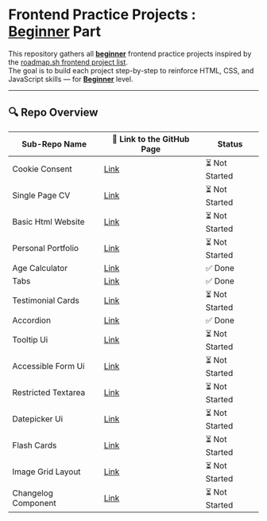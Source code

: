 # Frontend Practice Projects : **<u>Beginner</u>** Part

This repository gathers all **<u>beginner</u>** frontend practice projects inspired by the [roadmap.sh frontend project list](https://roadmap.sh/frontend/projects).  
The goal is to build each project step-by-step to reinforce HTML, CSS, and JavaScript skills — for **<u>Beginner</u>** level.

---

## 🔍 Repo Overview
<!-- START REPO OVERVIEW -->
| Sub-Repo Name | 🔗 Link to the GitHub Page | Status |
|---|---|---|
| Cookie Consent | [Link](https://kizz4.github.io/practice/frontend_practice/beginner_projects/cookie_consent) | ⏳ Not Started |
| Single Page CV | [Link](https://kizz4.github.io/practice/frontend_practice/beginner_projects/single_page_CV) | ⏳ Not Started |
| Basic Html Website | [Link](https://kizz4.github.io/practice/frontend_practice/beginner_projects/basic_html_website) | ⏳ Not Started |
| Personal Portfolio | [Link](https://kizz4.github.io/practice/frontend_practice/beginner_projects/personal_portfolio) | ⏳ Not Started |
| Age Calculator | [Link](https://kizz4.github.io/practice/frontend_practice/beginner_projects/age_calculator) | ✅ Done |
| Tabs | [Link](https://kizz4.github.io/practice/frontend_practice/beginner_projects/tabs) | ✅ Done |
| Testimonial Cards | [Link](https://kizz4.github.io/practice/frontend_practice/beginner_projects/testimonial_cards) | ⏳ Not Started |
| Accordion | [Link](https://kizz4.github.io/practice/frontend_practice/beginner_projects/accordion) | ✅ Done |
| Tooltip Ui | [Link](https://kizz4.github.io/practice/frontend_practice/beginner_projects/tooltip_ui) | ⏳ Not Started |
| Accessible Form Ui | [Link](https://kizz4.github.io/practice/frontend_practice/beginner_projects/accessible_form_ui) | ⏳ Not Started |
| Restricted Textarea | [Link](https://kizz4.github.io/practice/frontend_practice/beginner_projects/restricted_textarea) | ⏳ Not Started |
| Datepicker Ui | [Link](https://kizz4.github.io/practice/frontend_practice/beginner_projects/datepicker_ui) | ⏳ Not Started |
| Flash Cards | [Link](https://kizz4.github.io/practice/frontend_practice/beginner_projects/flash_cards) | ⏳ Not Started |
| Image Grid Layout | [Link](https://kizz4.github.io/practice/frontend_practice/beginner_projects/image_grid_layout) | ⏳ Not Started |
| Changelog Component | [Link](https://kizz4.github.io/practice/frontend_practice/beginner_projects/changelog_component) | ⏳ Not Started |

<!-- END REPO OVERVIEW -->